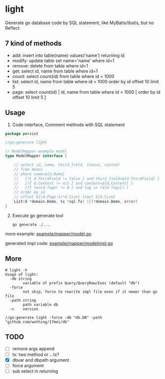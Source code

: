 light
================================================================================

Generate go database code by SQL statement, like MyBatis/Ibatis, but no Reflect.

7 kind of methods
--------------------------------------------------------------------------------

* add: insert into table(name) values('name') returning id
* modify: update table set name='name' where id=1
* remove: delete from table where id=1
* get: select id, name from table where id=1
* count: select count(id) from table where id < 1000
* list: select id, name from table where id < 1000 order by id offset 10 limit 5
* page: select count(id) | id, name from table where id < 1000 [ order by id offset 10 limit 5 ]


Usage
--------------------------------------------------------------------------------

1. Code interface, Comment methods with SQL statement

```go
package persist

//go:generate light

// ModelMapper example model
type ModelMapper interface {

	// select id, name, third_field, status, content
	// from demos
	// where name=${d.Name}
	//   [?{ d.ThirdField != false } and third_field=${d.ThirdField} ]
	//   [?{ d.Content != nil } and content=${d.Content} ]
	//   [?{ len(d.Tags) != 0 } and tag in (${d.Tags}) ]
	// order by id
	// offset ${(d.Page-1)*d.Size} limit ${d.Size}
	List(d *domain.Demo, tx *sql.Tx) ([]*domain.Demo, error)
}
```

2. Execute go generate tool

    `go generate ./...`


more example: [example/mapper/model.go](example/mapper/model.go)

generated impl code: [example/mapper/modelimpl.go](example/mapper/modelimpl.go)


More
--------------------------------------------------------------------------------

```
# light -h
Usage of light:
  -db string
    	variable of prefix Query/QueryRow/Exec (default "db")
  -force
    	not skip, force to rewrite impl file even if it newer than go file
  -path string
    	path variable db
  -v	version

//go:generate light -force -db "db.DB" -path "github.com/wothing/17mei/db"
```

TODO
--------------------------------------------------------------------------------

- [ ] remove args append
- [ ] tx: two method or ...tx?
- [x] dbvar and dbpath argument
- [ ] force argument
- [ ] sub select in returning
